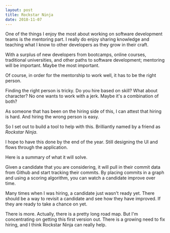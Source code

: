 ```yaml
---
layout: post
title: Rockstar Ninja
date: 2018-11-07
---
```


One of the things I enjoy the most about working on software development teams is the mentoring part. I really do enjoy sharing knowledge and teaching what I know to other developers as they grow in their craft.

With a surplus of new developers from bootcamps, online courses, traditional universities, and other paths to software development; mentoring will be important. Maybe the most important.

Of course, in order for the mentorship to work well, it has to be the right person. 

Finding the right person is tricky. Do you hire based on skill? What about character? No one wants to work with a jerk. Maybe it's a combination of both? 
<!--more-->
As someone that has been on the hiring side of this, I can attest that hiring is hard. And hiring the wrong person is easy.

So I set out to build a tool to help with this. Brilliantly named by a friend as _Rockstar Ninja_.

I hope to have this done by the end of the year. Still designing the UI and flows through the application.

Here is a summary of what it will solve.

Given a candidate that you are considering, it will pull in their commit data from Github and start tracking their commits. By placing commits in a graph and using a scoring algorithm, you can watch a candidate improve over time.

Many times when I was hiring, a candidate just wasn't ready yet. There should be a way to revisit a candidate and see how they have improved. If they are ready to take a chance on yet.

There is more. Actually, there is a pretty long road map. But I'm concentrating on getting this first version out. There is a growing need to fix hiring, and I think Rockstar Ninja can really help.